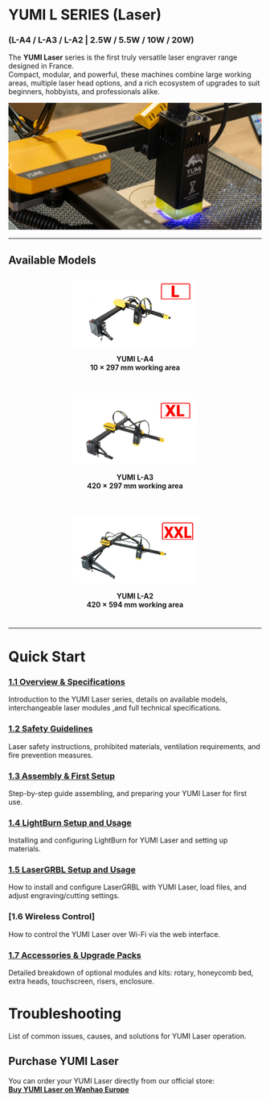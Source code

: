 # YUMI L SERIES (Laser)
### (L-A4 / L-A3 / L-A2 | 2.5W / 5.5W / 10W / 20W)

The **YUMI Laser** series is the first truly versatile laser engraver range designed in France.  
Compact, modular, and powerful, these machines combine large working areas, multiple laser head options, and a rich ecosystem of upgrades to suit beginners, hobbyists, and professionals alike.

<img src="../../img/Yumi_laser/Yumi_laser/yumi_laser_01.png" width="550" alt="YUMI Laser Overview">

---

## Available Models

<div style="display: flex; gap: 20px; flex-wrap: wrap; justify-content: center;">

<div style="flex: 1; min-width: 250px; text-align: center; padding: 10px;">
<img src="../../img/Yumi_laser/Yumi_laser/yumi_laser_L-A4.png" width="250" alt="YUMI L-A4">

<b>YUMI L-A4</b><br>
<b>10 × 297 mm working area</b>
</div>

<div style="flex: 1; min-width: 250px; text-align: center; padding: 10px;">
<img src="../../img/Yumi_laser/Yumi_laser/yumi_laser_L-A3.png" width="250" alt="YUMI L-A3">
  
<b>YUMI L-A3</b><br> 
<b>420 × 297 mm working area</b>
</div>

<div style="flex: 1; min-width: 250px; text-align: center; padding: 10px;">
<img src="../../img/Yumi_laser/Yumi_laser/yumi_laser_L-A2.png" width="250" alt="YUMI L-A2">
  
<b>YUMI L-A2</b><br>
  <b>420 × 594 mm working area</b>
</div>

</div>

--- 

# Quick Start

### [1.1 Overview & Specifications](Yumi_Laser_Overview.md)
Introduction to the YUMI Laser series, details on available models, interchangeable laser modules ,and full technical specifications.  

### [1.2 Safety Guidelines](Yumi_Laser_Safety.md)
Laser safety instructions, prohibited materials, ventilation requirements, and fire prevention measures.  

### [1.3 Assembly & First Setup](Yumi_Laser_Assembly.md)
Step-by-step guide assembling, and preparing your YUMI Laser for first use.  

### [1.4 LightBurn Setup and Usage](Yumi_Laser_LightBurn.md)
Installing and configuring LightBurn for YUMI Laser and setting up materials.  

### [1.5 LaserGRBL Setup and Usage](Yumi_Laser_LaserGRBL.md)
How to install and configure LaserGRBL with YUMI Laser, load files, and adjust engraving/cutting settings.  

### [1.6 Wireless Control]
How to control the YUMI Laser over Wi-Fi via the web interface.  

### [1.7 Accessories & Upgrade Packs](Yumi_Laser_Accessories.md)
Detailed breakdown of optional modules and kits: rotary, honeycomb bed, extra heads, touchscreen, risers, enclosure.  

# Troubleshooting
List of common issues, causes, and solutions for YUMI Laser operation.  


## Purchase YUMI Laser

You can order your YUMI Laser directly from our official store:  
**[Buy YUMI Laser on Wanhao Europe](https://wanhao-europe.com/collections/laser/products/yumi-l-a4-laser-pour-gravure-et-decoupe-pre-commande?variant=48130514157908)**


